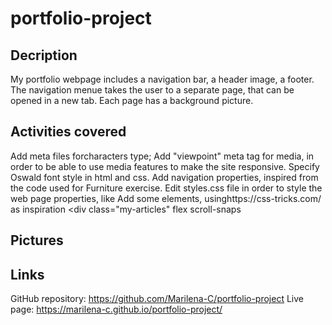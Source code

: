 # portfolio-project

## Decription 
My portfolio webpage includes a navigation bar, a header image, a footer.
The navigation menue takes the user to a separate page, that can be opened in a new tab. Each page has a background picture.

## Activities covered

Add meta files forcharacters type;
Add "viewpoint" meta tag for media, in order to be able to use media features to make the site responsive.
Specify Oswald font style in html and css.
Add navigation properties, inspired from the code used for Furniture exercise.
Edit styles.css file in order to style the web page properties, like 
Add some elements, usinghttps://css-tricks.com/ as inspiration <div class="my-articles" flex scroll-snaps

## Pictures

## Links
GitHub repository: https://github.com/Marilena-C/portfolio-project
Live page: https://marilena-c.github.io/portfolio-project/